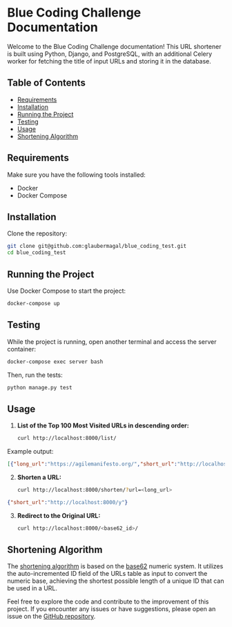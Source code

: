 # Blue Coding Challenge Documentation

Welcome to the Blue Coding Challenge documentation! This URL shortener is built using Python, Django, and PostgreSQL, with an additional Celery worker for fetching the title of input URLs and storing it in the database.

## Table of Contents

- [Requirements](#requirements)
- [Installation](#installation)
- [Running the Project](#running-the-project)
- [Testing](#testing)
- [Usage](#usage)
- [Shortening Algorithm](#shortening-algorithm)

## Requirements

Make sure you have the following tools installed:

- Docker
- Docker Compose

## Installation

Clone the repository:

```bash
git clone git@github.com:glaubermagal/blue_coding_test.git
cd blue_coding_test
```

## Running the Project

Use Docker Compose to start the project:

```bash
docker-compose up
```

## Testing

While the project is running, open another terminal and access the server container:

```bash
docker-compose exec server bash
```

Then, run the tests:

```bash
python manage.py test
```

## Usage

1. **List of the Top 100 Most Visited URLs in descending order:**
   ```bash
   curl http://localhost:8000/list/
   ```

Example output:

```json
[{"long_url":"https://agilemanifesto.org/","short_url":"http://localhost:8000/y","title":"Manifesto for Agile Software Development"},{"long_url":"https://cloud.google.com/duet-ai?hl=en","short_url":"http://localhost:8000/z","title":"Duet AI for Developers"},{"long_url":"https://docs.python.org/3/tutorial/modules.html","short_url":"http://localhost:8000/10","title":"6. Modules — Python 3.12.1 documentation"},{"long_url":"https://cloud.google.com/code/docs/vscode/auth_success","short_url":"http://localhost:8000/11","title":"Cloud Code for VS Code is now authorized to access your account  |  Google Cloud"},{"long_url":"https://accounts.binance.com/en/register","short_url":"http://localhost:8000/12","title":"Bitcoin Exchange | Cryptocurrency Exchange | Binance"},{"long_url":"https://jsonformatter.org/","short_url":"http://localhost:8000/13","title":"Best JSON Formatter and JSON Validator: Online JSON Formatter"}]
```

2. **Shorten a URL:**
   ```bash
   curl http://localhost:8000/shorten/?url=<long_url>
   ```

```json
{"short_url":"http://localhost:8000/y"}
```


3. **Redirect to the Original URL:**
   ```bash
   curl http://localhost:8000/<base62_id>/
   ```

## Shortening Algorithm

The [shortening algorithm](/apps/urls/utils.py) is based on the [base62](https://en.wikipedia.org/wiki/Base62) numeric system. It utilizes the auto-incremented ID field of the URLs table as input to convert the numeric base, achieving the shortest possible length of a unique ID that can be used in a URL.

Feel free to explore the code and contribute to the improvement of this project. If you encounter any issues or have suggestions, please open an issue on the [GitHub repository](https://github.com/glaubermagal/blue_coding_test).